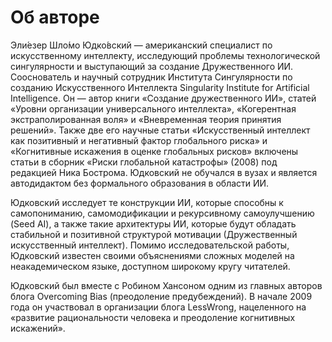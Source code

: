 # Об авторе

Эли́езер Шло́мо Юдко́вский — американский специалист по искусственному интеллекту, исследующий проблемы технологической сингулярности и выступающий за создание Дружественного ИИ. Сооснователь и научный сотрудник Института Сингулярности по созданию Искусственного Интеллекта Singularity Institute for Artificial Intelligence. Он — автор книги «Создание дружественного ИИ», статей «Уровни организации универсального интеллекта», «Когерентная экстраполированная воля» и «Вневременная теория принятия решений». Также две его научные статьи «Искусственный интеллект как позитивный и негативный фактор глобального риска» и «Когнитивные искажения в оценке глобальных рисков» включены статьи в сборник «Риски глобальной катастрофы» (2008) под редакцией Ника Бострома. Юдковский не обучался в вузах и является автодидактом без формального образования в области ИИ.

Юдковский исследует те конструкции ИИ, которые способны к самопониманию, самомодификации и рекурсивному самоулучшению (Seed AI), а также такие архитектуры ИИ, которые будут обладать стабильной и позитивной структурой мотивации (Дружественный искусственный интеллект). Помимо исследовательской работы, Юдковский известен своими объяснениями сложных моделей на неакадемическом языке, доступном широкому кругу читателей.

Юдковский был вместе с Робином Хансоном одним из главных авторов блога Overcoming Bias (преодоление предубеждений). В начале 2009 года он участвовал в организации блога LessWrong, нацеленного на «развитие рациональности человека и преодоление когнитивных искажений».
